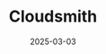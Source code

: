 ---  
layout: startup_page  
title: "Cloudsmith"  
id: "cloudsmith.com"  
permalink: "/cloudsmithcloudsmith.com03032025/"  
website: "https://cloudsmith.com/"  
funding_round: "Series B"  
funding_amount: "$23M"  
investors: "TCV, Insight Partners, MMC, Frontline, Techstart, Sorenson, Tapestry, Shasta"  
about: "Cloudsmith is a cloud-native artifact management platform that redefines software supply chain security. The platform helps enterprises control, secure, and scale their software supply chains, offering a modern, developer-friendly alternative to legacy solutions. With the new funding, Cloudsmith aims to expand its sales, marketing, and customer success teams, enhance product features, and invest in AI R&D."  
markets: "Software Supply Chain Security"  
hq: "Belfast, Northern Ireland, United Kingdom"  
founded_year: "2016"  
linkedin: "https://www.linkedin.com/company/cloudsmith"  
twitter: "https://twitter.com/cloudsmith"  
instagram: ""  
facebook: "https://www.facebook.com/cloudsmith.io"  
crunchbase: "https://www.crunchbase.com/organization/cloudsmith-io"  
pitchbook: "https://pitchbook.com/profiles/company/265055-32"  

date_display: "03-Mar-2025"  
date: "2025-03-03"

# SEO Optimization  
meta_title: "Cloudsmith - Series B Funding ($23M)"  
meta_description: "Cloudsmith, Cloudsmith is a cloud-native artifact management platform that redefines software supply chain security. The platform helps enterprises control, secur..."  
meta_keywords: "Cloudsmith, Software Supply Chain Security, Series B funding"  
canonical_url: "https://startup.projectstartups.com/cloudsmithcloudsmith.com03032025/"  
---